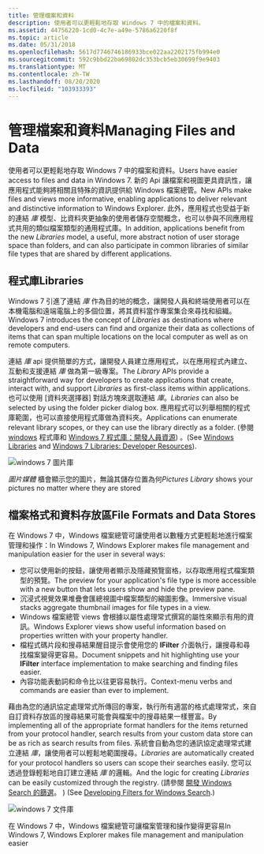 ```yaml
---
title: 管理檔案和資料
description: 使用者可以更輕鬆地存取 Windows 7 中的檔案和資料。
ms.assetid: 44756220-1cd0-4c7e-a49e-5786a6220f8f
ms.topic: article
ms.date: 05/31/2018
ms.openlocfilehash: 5617d7746746186933bce022aa2202175fb994e0
ms.sourcegitcommit: 592c9bbd22ba69802dc353bcb5eb30699f9e9403
ms.translationtype: MT
ms.contentlocale: zh-TW
ms.lasthandoff: 08/20/2020
ms.locfileid: "103933393"
---
```

# <a name="managing-files-and-data"></a><span data-ttu-id="680c2-103">管理檔案和資料</span><span class="sxs-lookup"><span data-stu-id="680c2-103">Managing Files and Data</span></span>

<span data-ttu-id="680c2-104">使用者可以更輕鬆地存取 Windows 7 中的檔案和資料。</span><span class="sxs-lookup"><span data-stu-id="680c2-104">Users have easier access to files and data in Windows 7.</span></span> <span data-ttu-id="680c2-105">新的 Api 讓檔案和視圖更具資訊性，讓應用程式能夠將相關且特殊的資訊提供給 Windows 檔案總管。</span><span class="sxs-lookup"><span data-stu-id="680c2-105">New APIs make files and views more informative, enabling applications to deliver relevant and distinctive information to Windows Explorer.</span></span> <span data-ttu-id="680c2-106">此外，應用程式也受益于新的連結 *庫* 模型、比資料夾更抽象的使用者儲存空間概念，也可以參與不同應用程式共用的類似檔案類型的通用程式庫。</span><span class="sxs-lookup"><span data-stu-id="680c2-106">In addition, applications benefit from the new *Libraries* model, a useful, more abstract notion of user storage space than folders, and can also participate in common libraries of similar file types that are shared by different applications.</span></span>

## <a name="libraries"></a><span data-ttu-id="680c2-107">程式庫</span><span class="sxs-lookup"><span data-stu-id="680c2-107">Libraries</span></span>

<span data-ttu-id="680c2-108">Windows 7 引進了連結 *庫* 作為目的地的概念，讓開發人員和終端使用者可以在本機電腦和遠端電腦上的多個位置，將其資料當作專案集合來尋找和組織。</span><span class="sxs-lookup"><span data-stu-id="680c2-108">Windows 7 introduces the concept of *Libraries* as destinations where developers and end-users can find and organize their data as collections of items that can span multiple locations on the local computer as well as on remote computers.</span></span>

<span data-ttu-id="680c2-109">連結 *庫* api 提供簡單的方式，讓開發人員建立應用程式，以在應用程式內建立、互動和支援連結 *庫* 做為第一級專案。</span><span class="sxs-lookup"><span data-stu-id="680c2-109">The *Library* APIs provide a straightforward way for developers to create applications that create, interact with, and support *Libraries* as first-class items within applications.</span></span> <span data-ttu-id="680c2-110">也可以使用 [資料夾選擇器] 對話方塊來選取連結 *庫*。</span><span class="sxs-lookup"><span data-stu-id="680c2-110">*Libraries* can also be selected by using the folder picker dialog box.</span></span> <span data-ttu-id="680c2-111">應用程式可以列舉相關的程式庫範圍，也可以直接使用程式庫做為資料夾。</span><span class="sxs-lookup"><span data-stu-id="680c2-111">Applications can enumerate relevant library scopes, or they can use the library directly as a folder.</span></span> <span data-ttu-id="680c2-112"> (參閱 [windows](/previous-versions/windows/desktop/legacy/dd758096(v=vs.85)) 程式庫和 [Windows 7 程式庫：開發人員資源](https://github.com/microsoft/Windows-classic-samples/tree/master/Samples/Win7Samples/dataaccess)) 。</span><span class="sxs-lookup"><span data-stu-id="680c2-112">(See [Windows Libraries](/previous-versions/windows/desktop/legacy/dd758096(v=vs.85)) and [Windows 7 Libraries: Developer Resources](https://github.com/microsoft/Windows-classic-samples/tree/master/Samples/Win7Samples/dataaccess)).</span></span>

![windows 7 圖片庫](images/windows7-10.jpg)

<span data-ttu-id="680c2-114">*圖片媒體* 櫃會顯示您的圖片，無論其儲存位置為何</span><span class="sxs-lookup"><span data-stu-id="680c2-114">*Pictures Library* shows your pictures no matter where they are stored</span></span>

## <a name="file-formats-and-data-stores"></a><span data-ttu-id="680c2-115">檔案格式和資料存放區</span><span class="sxs-lookup"><span data-stu-id="680c2-115">File Formats and Data Stores</span></span>

<span data-ttu-id="680c2-116">在 Windows 7 中，Windows 檔案總管可讓使用者以數種方式更輕鬆地進行檔案管理和操作：</span><span class="sxs-lookup"><span data-stu-id="680c2-116">In Windows 7, Windows Explorer makes file management and manipulation easier for the user in several ways:</span></span>

-   <span data-ttu-id="680c2-117">您可以使用新的按鈕，讓使用者顯示及隱藏預覽窗格，以存取應用程式檔案類型的預覽。</span><span class="sxs-lookup"><span data-stu-id="680c2-117">The preview for your application's file type is more accessible with a new button that lets users show and hide the preview pane.</span></span>
-   <span data-ttu-id="680c2-118">沉浸式視覺效果堆疊會匯總視圖中檔案類型的縮圖影像。</span><span class="sxs-lookup"><span data-stu-id="680c2-118">Immersive visual stacks aggregate thumbnail images for file types in a view.</span></span>
-   <span data-ttu-id="680c2-119">Windows 檔案總管 views 會根據以屬性處理常式撰寫的屬性來顯示有用的資訊。</span><span class="sxs-lookup"><span data-stu-id="680c2-119">Windows Explorer views show useful information based on properties written with your property handler.</span></span>
-   <span data-ttu-id="680c2-120">檔程式碼片段和搜尋結果醒目提示會使用您的 **IFilter** 介面執行，讓搜尋和尋找檔案變得更容易。</span><span class="sxs-lookup"><span data-stu-id="680c2-120">Document snippets and hit highlighting use your **IFilter** interface implementation to make searching and finding files easier.</span></span>
-   <span data-ttu-id="680c2-121">內容功能表動詞和命令比以往更容易執行。</span><span class="sxs-lookup"><span data-stu-id="680c2-121">Context-menu verbs and commands are easier than ever to implement.</span></span>

<span data-ttu-id="680c2-122">藉由為您的通訊協定處理常式所傳回的專案，執行所有適當的格式處理常式，來自自訂資料存放區的搜尋結果可能會與檔案中的搜尋結果一樣豐富。</span><span class="sxs-lookup"><span data-stu-id="680c2-122">By implementing all of the appropriate format handlers for the items returned from your protocol handler, search results from your custom data store can be as rich as search results from files.</span></span> <span data-ttu-id="680c2-123">系統會自動為您的通訊協定處理常式建立連結 *庫*，讓使用者可以輕鬆地範圍搜尋。</span><span class="sxs-lookup"><span data-stu-id="680c2-123">*Libraries* are automatically created for your protocol handlers so users can scope their searches easily.</span></span> <span data-ttu-id="680c2-124">您可以透過登錄輕鬆地自訂建立連結 *庫* 的邏輯。</span><span class="sxs-lookup"><span data-stu-id="680c2-124">And the logic for creating *Libraries* can be easily customized through the registry.</span></span> <span data-ttu-id="680c2-125"> (請參閱 [開發 Windows Search 的篩選](../search/-search-3x-wds-extidx-filters.md)。 ) </span><span class="sxs-lookup"><span data-stu-id="680c2-125">(See [Developing Filters for Windows Search](../search/-search-3x-wds-extidx-filters.md).)</span></span>

![windows 7 文件庫](images/windows7-11.jpg)

<span data-ttu-id="680c2-127">在 Windows 7 中，Windows 檔案總管可讓檔案管理和操作變得更容易</span><span class="sxs-lookup"><span data-stu-id="680c2-127">In Windows 7, Windows Explorer makes file management and manipulation easier</span></span>

 

 